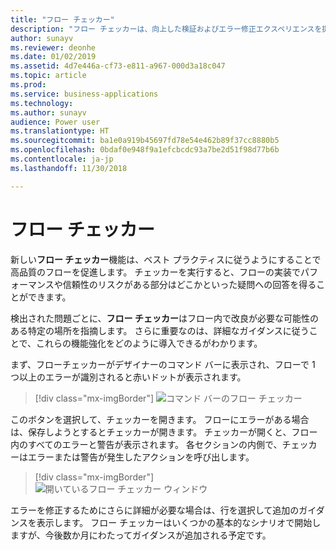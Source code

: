 ```yaml
---
title: "フロー チェッカー"
description: "フロー チェッカーは、向上した検証およびエラー修正エクスペリエンスを提供します。 フロー内のエラーや警告がある場所についてのコンテキスト内ヘルプを取得し、それらのエラーを修正する方法のガイドを参照できます。"
author: sunayv
ms.reviewer: deonhe
ms.date: 01/02/2019
ms.assetid: 4d7e446a-cf73-e811-a967-000d3a18c047
ms.topic: article
ms.prod: 
ms.service: business-applications
ms.technology: 
ms.author: sunayv
audience: Power user
ms.translationtype: HT
ms.sourcegitcommit: ba1e0a919b45697fd78e54e462b89f37cc8880b5
ms.openlocfilehash: 0bdaf0e948f9a1efcbcdc93a7be2d51f98d77b6b
ms.contentlocale: ja-jp
ms.lasthandoff: 11/30/2018

---
```

# <a name="flow-checker"></a>フロー チェッカー




新しい**フロー チェッカー**機能は、ベスト プラクティスに従うようにすることで高品質のフローを促進します。 チェッカーを実行すると、フローの実装でパフォーマンスや信頼性のリスクがある部分はどこかといった疑問への回答を得ることができます。

検出された問題ごとに、**フロー チェッカー**はフロー内で改良が必要な可能性のある特定の場所を指摘します。 さらに重要なのは、詳細なガイダンスに従うことで、これらの機能強化をどのように導入できるがわかります。 

まず、フローチェッカーがデザイナーのコマンド バーに表示され、フローで 1 つ以上のエラーが識別されると赤いドットが表示されます。

> [!div class="mx-imgBorder"]
> ![コマンド バーのフロー チェッカー](media/flow-checker-1.png "コマンド バーのフロー チェッカー")

このボタンを選択して、チェッカーを開きます。 フローにエラーがある場合は、保存しようとするとチェッカーが開きます。 チェッカーが開くと、フロー内のすべてのエラーと警告が表示されます。 各セクションの内側で、チェッカーはエラーまたは警告が発生したアクションを呼び出します。

> [!div class="mx-imgBorder"]
> ![開いているフロー チェッカー ウィンドウ](media/flow-checker-2.png "開いているフロー チェッカー ウィンドウ")

エラーを修正するためにさらに詳細が必要な場合は、行を選択して追加のガイダンスを表示します。 フロー チェッカーはいくつかの基本的なシナリオで開始しますが、今後数か月にわたってガイダンスが追加される予定です。
